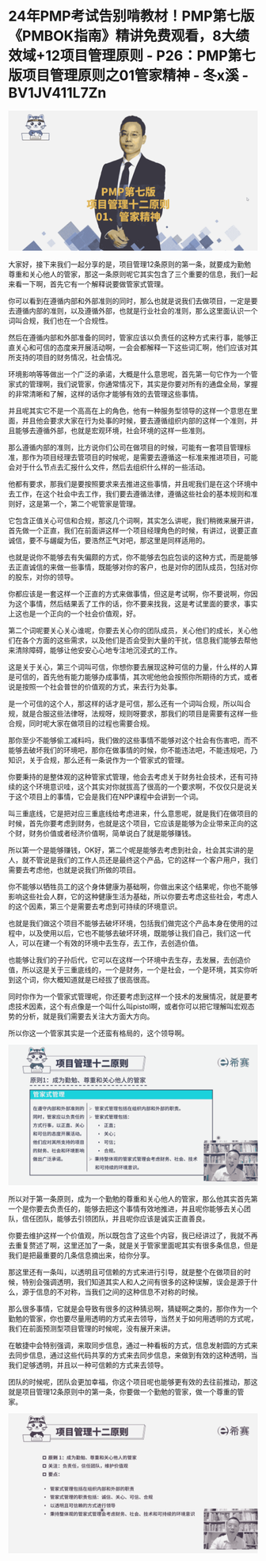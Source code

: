 # 24年PMP考试告别啃教材！PMP第七版《PMBOK指南》精讲免费观看，8大绩效域+12项目管理原则 - P26：PMP第七版项目管理原则之01管家精神 - 冬x溪 - BV1JV411L7Zn

![](img/391d1347c3dec05e070aea98d8784cff_0.png)

大家好，接下来我们一起分享的是，项目管理12条原则的第一条，就要成为勤勉尊重和关心他人的管家，那这一条原则呢它其实包含了三个重要的信息，我们一起来看一下啊，首先它有一个解释说要做管家式管理。

你可以看到在遵循内部和外部准则的同时，那么也就是说我们去做项目，一定是要去遵循内部的准则，以及遵循外部，也就是行业社会的准则，那么这里面认识一个词叫合规，我们也在一个合规性。

然后在遵循内部和外部准备的同时，管家应该以负责任的这种方式来行事，能够正直关心和可信的态度来开展活动啊，一会会都解释一下这些词汇啊，他们应该对其所支持的项目的财务情况，社会情况。

环境影响等等做出一个广泛的承诺，大概是什么意思呢，首先第一句它作为一个管家式的管理啊，我们说管家，你通常情况下，其实是你要对所有的通盘全局，掌握的非常清晰和了解，这样的话你才能够有效的去管理这些事情。

并且呢其实它不是一个高高在上的角色，他有一种服务型领导的这样一个意思在里面，并且他会要求大家在行为处事的时候，要去遵循组织内部的这样一个准则，并且能够去遵循外部，也就是宏观环境，社会环境的这样一些准则。

那么遵循内部的准则，比方说你们公司在做项目的时候，可能有一套项目管理标准，那作为项目经理去管项目的时候呢，是需要去遵循这一标准来推进项目，可能会对于什么节点去汇报什么文件，然后去组织什么样的一些活动。

他都有要求，那我们是要按照要求来去推进这些事情，并且呢我们是在这个环境中去工作，在这个社会中去工作，我们要去遵循法律，遵循这些社会的基本规则和准则好，这是第一个，第二个呢管家是管理。

它包含正值关心可信和合规，那这几个词啊，其实怎么讲呢，我们稍微来展开讲，首先做一个正直，我们在前面讲这样一个项目经理角色的时候，有讲过，说要正直诚信，要不与龌龊为伍，要浩然正气对吧，那这里是同样适用的。

也就是说你不能够去有失偏颇的方式，你不能够去包庇包谈的这种方式，而是能够去正直诚信的来做一些事情，既能够对你的客户，也是对你的团队成员，包括对你的股东，对你的领导。

你都应该是一套这样一个正直的方式来做事情，但这是考试啊，你不要说啊，你因为这个事情，然后结果丢了工作的话，你不要来找我，这是考试里面的要求，事实上这也是一个正向的一个社会价值观，好。

第二个词呢要关心关心谁呢，你要去关心你的团队成员，关心他们的成长，关心他们在各个方面的这些需求，以及他们是否会受到大量的干扰，信息我们能够去帮他来清除障碍，能够让他安安心心地专注地沉浸式的工作。

这是关于关心，第三个词叫可信，你想你要去展现这种可信的力量，什么样的人算是可信的，首先他有能力能够办成事情，其次呢他他会按照你所期待的方式，或者说是按照一个社会普世的价值观的方式，来去行为处事。

是一个可信的这个人，那这样的话才是可信，那么还有一个词叫合规，所以叫合规，就是合服这些法律呀，法规呀，规则呀要求，那我们的项目是需要有这样一些合规，同时呢大家在做项目的过程也需要合规。

那你至少不能够偷工减料吗，我们做的这些事情不能够对这个社会有伤害吧，而不能够去破坏我们的环境吧，那你在做事情的时候，你不能违法吧，不能违规吧，乃知识，关于合规，那么还有一条说作为一个管家式的管理。

你要秉持的是整体观的这种管家式管理，他会去考虑关于财务社会技术，还有可持续的这个环境意识哇，这个其实对你就拔高了很高的一个要求啊，不仅仅只是说关于这个项目上的事情，它会是我们在NPP课程中会讲到一个词。

叫三重底线，它是把对应三重底线给考虑进来，什么意思呢，就是我们在做项目的时候，首先你要考虑到财务，也就是这个项目，它应该是能够为企业带来正向的这个财，财务价值或者经济价值啊，简单说白了就是能够赚钱。

所以第一个是能够赚钱，OK好，第二个呢是能够去考虑到社会，社会其实讲的是人，就不管说是我们的工作人员还是最终这个产品，它的这样一个客户用户，我们需要去考虑他，也就是说我们所做的项目。

你不能够以牺牲员工的这个身体健康为基础啊，你做出来这个结果呢，你也不能够影响这些社会人群，它的这种健康生活为基础，所以你要去考虑这些社会，考虑人的这个因素，第三个是需要去考虑到可持续的环境意识。

也就是我们做这个项目不能够去破坏环境，包括我们做完这个产品本身在使用的过程中，以及使用以后，它也不能够去破坏环境，既能够让我们自己，我们这一代人，可以在建一个有效的环境中去生存，去工作，去创造价值。

也能够让我们的子孙后代，它可以在这样一个环境中去生存，去发展，去创造价值，所以这是关于三重底线的，一个是财务，一个是社会，一个是环境，其实你听到这个词，你大概知道就是已经拔了很高很高。

同时你作为一个管家式管理呢，你还要考虑到这样一个技术的发展情况，就是要考虑技术因素，这个有点像是一个叫什么叫pistol啊，或者你可以把它理解叫宏观态势的分析，就是我们需要去关注大方面大方向。

所以你这一个管家其实是一个还蛮有格局的，这个领导啊。

![](img/391d1347c3dec05e070aea98d8784cff_2.png)

所以对于第一条原则，成为一个勤勉的尊重和关心他人的管家，那么他其实首先第一个是你要去负责任的，能够去把这个事情有效地推进，并且呢你能够去关心团队，信任团队，能够去引领团队，并且呢你应该是诚实正直善良。

你要去维护这样一个价值观，所以既包含了这些个内容，我已经讲过了，我就不再去重复赘述了啊，这里还加了一条，就是关于管家里面呢其实有很多条信息，但是我们是把最重要的几条信息摘出来，给你分享。

那这里还有一条叫，以透明且可信赖的方式来进行引导，就是整个在做项目的时候，特别会强调透明，我们知道其实人和人之间有很多的这种误解，误会是源于什么，源于信息的不对称，当我们之间的这种信息不对称的时候。

那么很多事情，它就是会导致有很多的这种猜忌啊，猜疑啊之类的，那你作为一个勤勉的管家，你也要尽量用透明的方式来去领导，当然关于如何用透明的方式呢，我们在前面预测型项目管理的时候呢，没有展开来讲。

在敏捷中会特别强调，来取同步信息，通过一种看板的方式，信息发射圆的方式来去同步信息，通过这些代码共享的方式来去同步信息，来做到有效的这种透明，当我们足够透明，并且以一种可信赖的方式来去领导。

团队的时候呢，团队会更加幸福，你这个项目呢也能够更有效的去往前推动，那这就是项目管理12条原则中的第一条，你要做一个勤勉的管家，做一个尊重的管家。



![](img/391d1347c3dec05e070aea98d8784cff_4.png)
